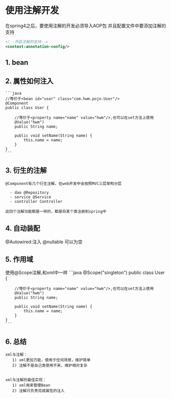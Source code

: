 # 使用注解开发
在spring4之后，要使用注解的开发必须导入AOP包
并且配置文件中要添加注解的支持
```xml
<!--开启注解的支持-->
<context:annotation-config/>
```

## 1. bean
## 2. 属性如何注入

    ```java
    //等价于<bean id="user" class="com.hwm.pojo.User"/>
    @Component
    public class User {
        
        //等价于<property name="name" value="hwm"/>,也可以在set方法上使用
        @Value("hwm")
        public String name;
    
        public void setName(String name) {
            this.name = name;
        }
    }
    ```  

## 3. 衍生的注解  

    @Component有几个衍生注解，在web开发中会按照MVC三层架构分层
    
      - dao @Repository
      - service @Service
      - controller Controller
      
    这四个注解功能都是一样的，都是将某个类注册到spring中  
  
  
## 4. 自动装配
@Autowired:注入
@nullable 可以为空
## 5. 作用域

   使用@Scope注解,和xml中一样
    ```java
    @Scope("singleton")
    public class User {
    
        //等价于<property name="name" value="hwm"/>,也可以在set方法上使用
        @Value("hwm")
        public String name;
    
        public void setName(String name) {
            this.name = name;
        }
    }
    ```
## 6. 总结  

    xml与注解：
       1) xml更加万能，使用于任何场景，维护简单
       2) 注解不是自己类使用不来，维护相对复杂
    
    
    xml与注解的最佳实现：
       1) xml用来管理Bean
       2) 注解只负责完成属性的注入   



